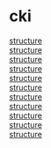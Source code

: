 # cki

[structure](structure.html)
<br/>
[structure](meeting-schedulted.html)
<br/>
[structure](on-prospect-conversion.html)
<br/>
[structure](hrs-before-scheduled-meeting.html)
<br/>
[structure](on-scheduling-the-measurment-and-on-considering-the-same.html)
<br/>
[structure](on-plan-and-view-upload.html)
<br/>
[structure](on-quote-finalisation.html)
<br/>
[structure](packeting.html)
<br/>
[structure](challan.html)
<br/>
[structure](relese-of-purchase-order.html)
<br/>
[structure](followup-overdue-of-any-lead-or-prospect.html)
